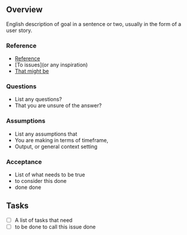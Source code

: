 ## Overview

English description of goal in a sentence or two, usually in the form of a user story.

### Reference

- [Reference](links)
- [To issues](or any inspiration)
- [That might be](helpful)

### Questions

- List any questions?
- That you are unsure of the answer?

### Assumptions

- List any assumptions that
- You are making in terms of timeframe,
- Output, or general context setting

### Acceptance

- List of what needs to be true
- to consider this done
- done done

## Tasks

- [ ] A list of tasks that need
- [ ] to be done to call this issue done
